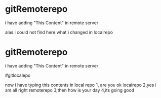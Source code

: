 # gitRemoterepo

i have adding "This Content" in remote server


alas i could not find here what i changed in localrepo
# gitRemoterepo

i have adding "This Content" in remote server

#gitlocalepo

now i have typing this contents in local repo
1, are you ok localrepo
2,yes i am all right remoterepo
3,then how is your day
4,its going good


